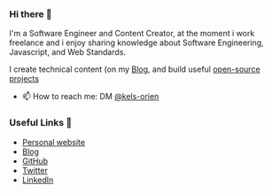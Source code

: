 ### Hi there 👋

I'm a Software Engineer and Content Creator, at the moment i work freelance and i enjoy sharing knowledge about Software Engineering, Javascript, and Web Standards.

I create technical content (on my [Blog](https://korien.hashnode.dev), and build useful [open-source projects](https://github.com/kels-orien)

- 📫 How to reach me: DM [@kels-orien](https://twitter.com/kels_orien)



### Useful Links 🌻

- [Personal website](https://https://korien.now.sh)
- [Blog](https://korien.hashnode.dev)
- [GitHub](https://github.com/kels-orien)
- [Twitter](https://twitter.com/kels_orien)
- [LinkedIn](https://ng.linkedin.com/in/oghenekohwo-orien-45718326)
